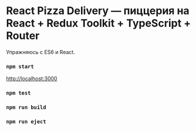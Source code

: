 #  React Pizza Delivery — пиццерия на React + Redux Toolkit + TypeScript + Router

Упражняюсь с ES6 и React.

### `npm start`

[http://localhost:3000](http://localhost:3000)

### `npm test`

### `npm run build`

### `npm run eject`


